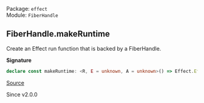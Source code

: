 Package: `effect`<br />
Module: `FiberHandle`<br />

## FiberHandle.makeRuntime

Create an Effect run function that is backed by a FiberHandle.

**Signature**

```ts
declare const makeRuntime: <R, E = unknown, A = unknown>() => Effect.Effect<(<XE extends E, XA extends A>(effect: Effect.Effect<XA, XE, R>, options?: (Runtime.RunForkOptions & { readonly onlyIfMissing?: boolean | undefined; }) | undefined) => Fiber.RuntimeFiber<XA, XE>), never, Scope.Scope | R>
```

[Source](https://github.com/Effect-TS/effect/tree/main/packages/effect/src/FiberHandle.ts#L133)

Since v2.0.0
